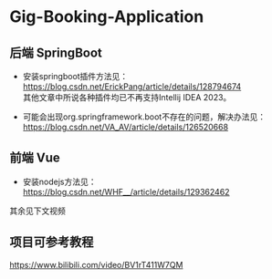 # Gig-Booking-Application

## 后端 SpringBoot
* 安装springboot插件方法见： <br>
https://blog.csdn.net/ErickPang/article/details/128794674 <br>
其他文章中所说各种插件均已不再支持Intellij IDEA 2023。

* 可能会出现org.springframework.boot不存在的问题，解决办法见：<br>
https://blog.csdn.net/VA_AV/article/details/126520668
## 前端 Vue
* 安装nodejs方法见： <br>
https://blog.csdn.net/WHF__/article/details/129362462 <br>

其余见下文视频
## 项目可参考教程
https://www.bilibili.com/video/BV1rT411W7QM
